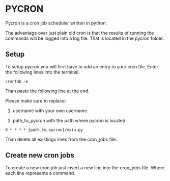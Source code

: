 # PYCRON

Pycron is a cron job scheduler written in python.

The advantage over just plain old cron is that the results of running the commands will be logged into a log file.
That is located in the pycron folder.

## Setup

To setup pycron you will first have to add an entry to your cron file. Enter the following lines into the terminal.

`crontab -e`

Than paste the following line at the end.

Please make sure to replace:

1. username with your own username.

2. path_to_pycron with the path where pycron is located.

`0 * * * * {path_to_pycron}/main.py`

Than delete all existings lines from the cron_jobs file.

## Create new cron jobs

To create a new cron job just insert a new line into the cron_jobs file. Where each line represents a command.